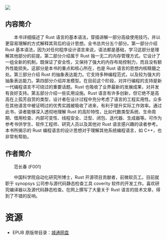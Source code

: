 ![](http://img3m9.ddimg.cn/76/26/25336849-1_u_2.jpg)

## 内容简介

　　本书详细描述了 Rust 语言的基本语法，穿插讲解一部分高级使用技巧，并以更容易理解的方式解释其背后的设计思想。全书总共分五个部分。第一部分介绍 Rust 基本语法，因为对任何程序设计语言来说，语法都是基础，学习这部分是理解其他部分的前提。第二部分介绍属于 Rust 独一无二的内存管理方式。它设计了一组全新的机制，既保证了安全性，又保持了强大的内存布局控制力，而且没有额外性能损失。这部分是本书的重点和核心所在，也是 Rust 语言的思想内核精髓之处。第三部分介绍 Rust 的抽象表达能力。它支持多种编程范式，以及较为强大的抽象表达能力。第四部分介绍并发模型。在目前这个阶段，对并行编程的支持是新一代编程语言不可绕过的重要话题。Rust 也吸收了业界最新的发展成果，对并发有良好支持。第五部分介绍一些实用设施。Rust 语言有许多创新，但它绝不是高高在上孤芳自赏的类型，设计者在设计过程中充分考虑了语言的工程实用性。众多在其他语言中被证明过的优秀实践被吸收了进来，有利于提升实际工作效率。通过此书，读者能够深入透彻地理解 Rust 的高阶特性，比如代数类型系统、生命周期、借用检查、内部可变性、线程安全、泛型、闭包、迭代器、生成器等。可作为参考书供学生、软件工程师、研究人员以及其他对 Rust 语言感兴趣的读者参考。本书所揭示的 Rust 编程语言的设计思想对于理解其他系统编程语言，如 C++，也非常有帮助。

## 作者简介

　　范长春 (F001)

　　中国科学院自动化研究所博士，Rust 开源项目贡献者，前微软员工。目前就职于 synopsys 公司参与源代码静态检查工具 coverity 软件的开发工作。喜欢研究编译器以及源代码静态检查。在网上撰写了大量关于 Rust 语言的技术文章，得到了不错的反响。

# 资源

* EPUB 原版带目录：[城通网盘](https://u11215426.pipipan.com/fs/11215426-345845266)
